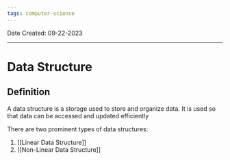 ```yaml
---
tags: computer-science
---
```

Date Created: 09-22-2023
___
# Data Structure
## Definition
A data structure is a storage used to store and organize data. It is used so that data can be accessed and updated efficiently

There are two prominent types of data structures:
1. [[Linear Data Structure]]
2. [[Non-Linear Data Structure]]